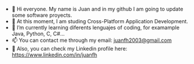- 👋 Hi everyone. My name is Juan and in my github I am going to update some software proyects.
- 📗 At this moment, I am studing Cross-Platform Application Development.
- 🌱 I’m currently learning diferents lenguajes of coding, for examample Java, Python, C, C#...
- 📫 You can contact me through my email: juanfh2003@gmail.com
- 📲 Also, you can check my Linkedin profile here: https://www.linkedin.com/in/juanfh

<!---
Juanfh11/Juanfh11 is a ✨ special ✨ repository because its `README.md` (this file) appears on your GitHub profile.
You can click the Preview link to take a look at your changes.
--->
